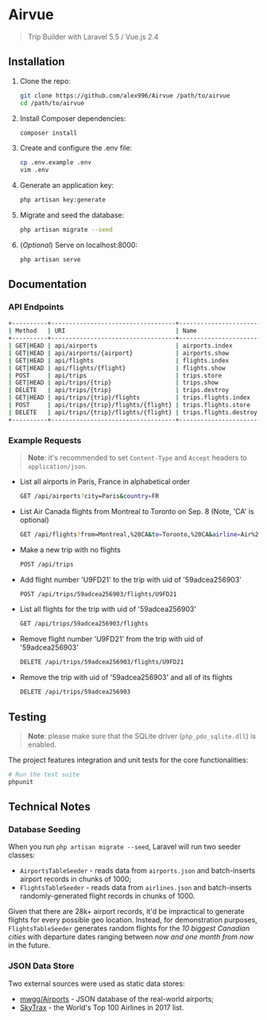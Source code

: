 # Airvue

> Trip Builder with Laravel 5.5 / Vue.js 2.4

## Installation

1) Clone the repo:

    ```bash
    git clone https://github.com/alex996/Airvue /path/to/airvue
    cd /path/to/airvue
    ```

2) Install Composer dependencies:

    ```bash
    composer install
    ```

3) Create and configure the .env file:

    ```bash
    cp .env.example .env
    vim .env
    ```

4) Generate an application key:

    ```bash
    php artisan key:generate
    ```

5) Migrate and seed the database:

    ```bash
    php artisan migrate --seed
    ```

6) (*Optional*) Serve on localhost:8000:

    ```bash
    php artisan serve
    ```

## Documentation

### API Endpoints

``` bash
+----------+-----------------------------------+-----------------------+---------+-------------------------+
| Method   | URI                               | Name                  | Action  | Query String Params     |
+----------+-----------------------------------+-----------------------+---------+-------------------------+
| GET|HEAD | api/airports                      | airports.index        | Index   | name, city, country     |
| GET|HEAD | api/airports/{airport}            | airports.show         | Show    | n/a                     |
| GET|HEAD | api/flights                       | flights.index         | Index   | from, to, date, airline |
| GET|HEAD | api/flights/{flight}              | flights.show          | Show    | n/a                     |
| POST     | api/trips                         | trips.store           | Store   | n/a                     |
| GET|HEAD | api/trips/{trip}                  | trips.show            | Show    | n/a                     |
| DELETE   | api/trips/{trip}                  | trips.destroy         | Destroy | n/a                     |
| GET|HEAD | api/trips/{trip}/flights          | trips.flights.index   | Index   | n/a                     |
| POST     | api/trips/{trip}/flights/{flight} | trips.flights.store   | Store   | n/a                     |
| DELETE   | api/trips/{trip}/flights/{flight} | trips.flights.destroy | Destroy | n/a                     |
+----------+-----------------------------------+-----------------------+---------+-------------------------+
```

### Example Requests

> **Note**: it's recommended to set `Content-Type` and `Accept` headers to `application/json`.


* List all airports in Paris, France in alphabetical order

    ``` bash
    GET /api/airports?city=Paris&country=FR
    ```

* List Air Canada flights from Montreal to Toronto on Sep. 8 (Note, 'CA' is optional)

    ```bash
    GET /api/flights?from=Montreal,%20CA&to=Toronto,%20CA&airline=Air%20Canada&date=2017-09-08
    ```

* Make a new trip with no flights

    ```bash
    POST /api/trips
    ```

* Add flight number 'U9FD21' to the trip with uid of '59adcea256903'

    ```bash
    POST /api/trips/59adcea256903/flights/U9FD21
    ```

* List all flights for the trip with uid of '59adcea256903'

    ```bash
    GET /api/trips/59adcea256903/flights
    ```

* Remove flight number 'U9FD21' from the trip with uid of '59adcea256903'

    ```bash
    DELETE /api/trips/59adcea256903/flights/U9FD21
    ```

* Remove the trip with uid of '59adcea256903' and all of its flights

    ```bash
    DELETE /api/trips/59adcea256903
    ```

## Testing

> **Note**: please make sure that the SQLite driver (`php_pdo_sqlite.dll`) is enabled.

The project features integration and unit tests for the core functionalities:

``` bash
# Run the test suite
phpunit
```

## Technical Notes

### Database Seeding

When you run `php artisan migrate --seed`, Laravel will run two seeder classes:

* `AirportsTableSeeder` - reads data from `airports.json` and batch-inserts airport records in chunks of 1000;
* `FlightsTableSeeder` - reads data from `airlines.json` and batch-inserts randomly-generated flight records in chunks of 1000.

Given that there are 28k+ airport records, it'd be impractical to generate flights for every possible geo location. Instead, for demonstration purposes, `FlightsTableSeeder` generates random flights for the *10 biggest Canadian cities* with departure dates ranging between *now and one month from now* in the future.

### JSON Data Store

Two external sources were used as static data stores:

* [mwgg/Airports](https://github.com/mwgg/Airports) - JSON database of the real-world airports;
* [SkyTrax](http://www.worldairlineawards.com/awards/world_airline_rating.html) - the World's Top 100 Airlines in 2017 list.